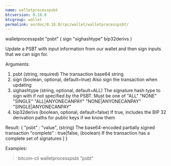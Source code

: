 ```yaml
---
name: walletprocesspsbt
btcversion: 0.18.0
btcgroup: wallet
permalink: en/doc/0.18.0/rpc/wallet/walletprocesspsbt/
---
```


walletprocesspsbt "psbt" ( sign "sighashtype" bip32derivs )

Update a PSBT with input information from our wallet and then sign inputs
that we can sign for.

Arguments:
1. psbt           (string, required) The transaction base64 string
2. sign           (boolean, optional, default=true) Also sign the transaction when updating
3. sighashtype    (string, optional, default=ALL) The signature hash type to sign with if not specified by the PSBT. Must be one of
                  "ALL"
                  "NONE"
                  "SINGLE"
                  "ALL|ANYONECANPAY"
                  "NONE|ANYONECANPAY"
                  "SINGLE|ANYONECANPAY"
4. bip32derivs    (boolean, optional, default=false) If true, includes the BIP 32 derivation paths for public keys if we know them

Result:
{
  "psbt" : "value",          (string) The base64-encoded partially signed transaction
  "complete" : true|false,   (boolean) If the transaction has a complete set of signatures
  ]
}

Examples:
> bitcoin-cli walletprocesspsbt "psbt"


